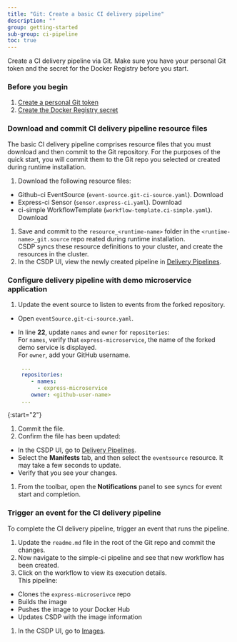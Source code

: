 ```yaml
---
title: "Git: Create a basic CI delivery pipeline"
description: ""
group: getting-started
sub-group: ci-pipeline
toc: true
---
```


Create a CI delivery pipeline via Git. Make sure you have your personal Git token and the secret for the Docker Registry before you start.  

### Before you begin
1. [Create a personal Git token]({{site.baseurl}}/docs/getting-started/quick-start/create-ci-pipeline#/#create-a-personal-access-token-pat)
1. [Create the Docker Registry secret]({{site.baseurl}}/docs/getting-started/quick-start/create-ci-pipeline/#create-docker-regsitry-secret)

### Download and commit CI delivery pipeline resource files 
The basic CI delivery pipeline comprises resource files that you must download and then commit to the Git repository. For the purposes of the quick start, you will commit them to the Git repo you selected or created during runtime installation.

1. Download the following resource files:
  * Github-ci EventSource (`event-source.git-ci-source.yaml`). Download 
  * Express-ci Sensor (`sensor.express-ci.yaml`). Download 
  * ci-simple WorkflowTemplate (`workflow-template.ci-simple.yaml`). Download 
1. Save and commit to the `resource_<runtime-name>` folder in the `<runtime-name>_git.source` repo reated during runtime installation.   
  CSDP syncs these resource definitions to your cluster, and create the resources in the cluster.  
1. In the CSDP UI, view the newly created pipeline in [Delivery Pipelines]((https://g.codefresh.io/2.0/pipelines){:target="\_blank"}).

### Configure delivery pipeline with demo microservice application
1. Update the event source to listen to events from the forked repository.
  * Open `eventSource.git-ci-source.yaml`. 
  * In line **22**, update `names` and `owner` for `repositories`:   
    For `names`, verify that `express-microservice`, the name of the forked demo service is displayed.  
    For `owner`, add your GitHub username.  

    ```yaml
     ...
     repositories:
        - names:
          - express-microservice
        owner: <github-user-name>
     ...
    ```  
 
{:start="2"}
1. Commit the file. 
1. Confirm the file has been updated:
  * In the CSDP UI, go to [Delivery Pipelines]((https://g.codefresh.io/2.0/pipelines){:target="\_blank"}). 
  * Select the **Manifests** tab, and then select the `eventsource` resource. It may take a few seconds to update. 
  * Verify that you see your changes.
1. From the toolbar, open the **Notifications** panel to see syncs for event start and completion.


### Trigger an event for the CI delivery pipeline
To complete the CI delivery pipeline, trigger an event that runs the pipeline.    

1. Update the `readme.md` file in the root of the Git repo and commit the changes. 
1. Now navigate to the simple-ci pipeline and see that new workflow has been created.
1. Click on the workflow to view its execution details.  
  This pipeline:
  * Clones the `express-microserivce` repo
  * Builds the image
  * Pushes the image to your Docker Hub
  * Updates CSDP with the image information
1. In the CSDP UI, go to [Images]((https://g.codefresh.io/2.0/images){:target="\_blank"}).